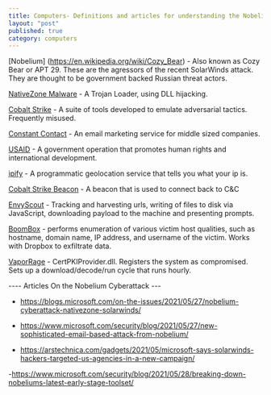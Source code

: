 ```yaml
---
title: Computers- Definitions and articles for understanding the Nobelium Cyberattack
layout: "post"
published: true
category: computers
---
```


[Nobelium] (https://en.wikipedia.org/wiki/Cozy_Bear) - Also known as Cozy Bear or APT 29. These are the agressors of the recent SolarWinds attack. They are thought to be government backed Russian threat actors.

[NativeZone Malware](https://www.cyclonis.com/remove-nativezonemalware/) - A Trojan Loader, using DLL hijacking.

[Cobalt Strike](https://blog.malwarebytes.com/researchers-corner/2021/06/cobalt-strike-a-penetration-testing-tool-popular-among-criminals/) - A suite of tools developed to emulate adversarial tactics. Frequently misused.

[Constant Contact](https://www.pcmag.com/reviews/constant-contact) - An email marketing service for middle sized companies.

[USAID](https://www.usaid.gov/who-we-are) - A government operation that promotes human rights and international development.

[ipify](https://www.ipify.org/) - A programmatic geolocation service that tells you what your ip is.

[Cobalt Strike Beacon](https://us-cert.cisa.gov/ncas/analysis-reports/ar21-148a) - A beacon that is used to connect back to C&C

[EnvyScout](https://www.microsoft.com/security/blog/2021/05/28/breaking-down-nobeliums-latest-early-stage-toolset/) - Tracking and harvesting urls, writing of files to disk via JavaScript, downloading payload to the machine and presenting prompts.

[BoomBox](https://www.microsoft.com/security/blog/2021/05/28/breaking-down-nobeliums-latest-early-stage-toolset/) - performs enumeration of various victim host qualities, such as hostname, domain name, IP address, and username of the victim. Works with Dropbox to exfiltrate data.

[VaporRage](https://www.microsoft.com/security/blog/2021/05/28/breaking-down-nobeliums-latest-early-stage-toolset/) - CertPKIProvider.dll. Registers the system as compromised. Sets up a download/decode/run cycle that runs hourly.

---- Articles On the Nobelium Cyberattack ---

- https://blogs.microsoft.com/on-the-issues/2021/05/27/nobelium-cyberattack-nativezone-solarwinds/

- https://www.microsoft.com/security/blog/2021/05/27/new-sophisticated-email-based-attack-from-nobelium/

- https://arstechnica.com/gadgets/2021/05/microsoft-says-solarwinds-hackers-targeted-us-agencies-in-a-new-campaign/

-https://www.microsoft.com/security/blog/2021/05/28/breaking-down-nobeliums-latest-early-stage-toolset/
